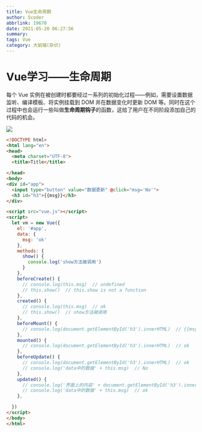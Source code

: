 ```yaml
---
title: Vue生命周期
author: 5coder
abbrlink: 19670
date: 2021-05-20 06:27:56
summary:
tags: Vue
category: 大前端(杂识)
---
```


# Vue学习——生命周期

每个 Vue 实例在被创建时都要经过一系列的初始化过程——例如，需要设置数据监听、编译模板、将实例挂载到 DOM 并在数据变化时更新 DOM 等。同时在这个过程中也会运行一些叫做**生命周期钩子**的函数，这给了用户在不同阶段添加自己的代码的机会。

![](https://i.loli.net/2021/05/20/ufJwjZr6YklT4F7.png)


```html
<!DOCTYPE html>
<html lang="en">
<head>
  <meta charset="UTF-8">
  <title>Title</title>

</head>
<body>
<div id="app">
  <input type="button" value="数据更新" @click="msg='No'">
  <h3 id="h3">{{msg}}</h3>
</div>

<script src="vue.js"></script>
<script>
  let vm = new Vue({
    el: '#app',
    data: {
      msg: 'ok'
    },
    methods: {
      show() {
        console.log('show方法被调用')
      }
    },
    beforeCreate() {
      // console.log(this.msg)  // undefined
      // this.show()  // this.show is not a function
    },
    created() {
      // console.log(this.msg)  // ok
      // this.show()  // show方法被调用
    },
    beforeMount() {
      // console.log(document.getElementById('h3').innerHTML)  // {{msg}}
    },
    mounted() {
      // console.log(document.getElementById('h3').innerHTML)  // ok
    },
    beforeUpdate() {
      // console.log(document.getElementById('h3').innerHTML)  // ok
      // console.log('data中的数据' + this.msg)  // No
    },
    updated() {
      // console.log('界面上的内容' + document.getElementById('h3').innerHTML)  // ok
      // console.log('data中的数据' + this.msg)  // ok
    },

  })
</script>
</body>
</html>
```

